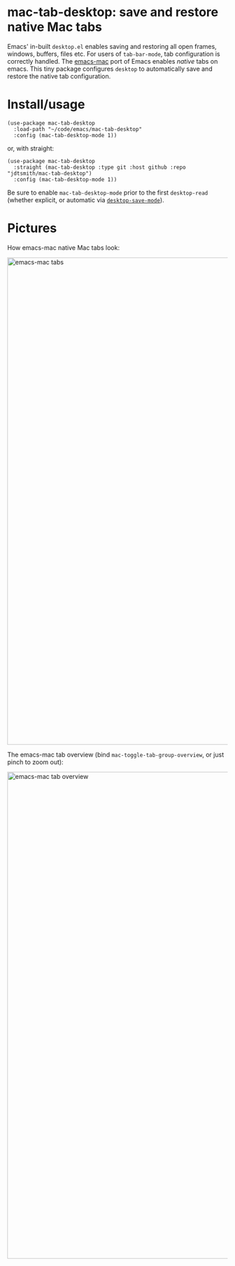 # mac-tab-desktop: save and restore native Mac tabs

Emacs' in-built `desktop.el` enables saving and restoring all open frames, windows, buffers, files etc.  For users of `tab-bar-mode`, tab configuration is correctly handled.  The [emacs-mac](https://bitbucket.org/mituharu/emacs-mac) port of Emacs enables _native_ tabs on emacs.  This tiny package configures `desktop` to automatically save and restore the native tab configuration.

# Install/usage

```elisp
(use-package mac-tab-desktop
  :load-path "~/code/emacs/mac-tab-desktop"
  :config (mac-tab-desktop-mode 1))
```

or, with straight:

```elisp
(use-package mac-tab-desktop
  :straight (mac-tab-desktop :type git :host github :repo "jdtsmith/mac-tab-desktop")
  :config (mac-tab-desktop-mode 1))
```

Be sure to enable `mac-tab-desktop-mode` prior to the first `desktop-read` (whether explicit, or automatic via [`desktop-save-mode`](https://www.gnu.org/software/emacs/manual/html_node/elisp/Desktop-Save-Mode.html)).

# Pictures

How emacs-mac native Mac tabs look:

<img width="1114" alt="emacs-mac tabs" src="https://github.com/jdtsmith/mac-tab-desktop/assets/93749/c7fc26fd-57fc-4aee-9b14-df09b436395c">

The emacs-mac tab overview (bind `mac-toggle-tab-group-overview`, or just pinch to zoom out):

<img width="1113" alt="emacs-mac tab overview" src="https://github.com/jdtsmith/mac-tab-desktop/assets/93749/8ea61a16-8d1b-48d2-8ca9-73b1cb74cdf2">
